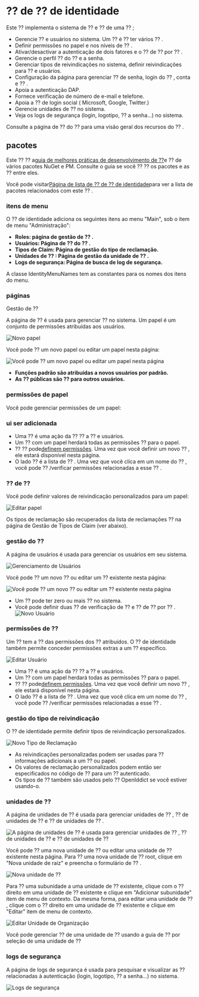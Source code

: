 # ⁇  de ⁇  de identidade
Este ⁇  implementa o sistema de ⁇  e ⁇  de uma ⁇ ;

- Gerencie ⁇  e usuários no sistema. Um ⁇  é ⁇  ter vários ⁇ .
- Definir permissões no papel e nos níveis de ⁇ .
- Ativar/desactivar a autenticação de dois fatores e o ⁇  de ⁇  por ⁇ .
- Gerencie o perfil ⁇  do ⁇  e a senha.
- Gerenciar tipos de reivindicações no sistema, definir reivindicações para ⁇  e usuários.
- Configuração da página para gerenciar ⁇  de senha, login do ⁇ , conta e ⁇ .
- Apoia a autenticação DAP.
- Fornece verificação de número de e-mail e telefone.
- Apoia a ⁇  de login social ( Microsoft, Google, Twitter.)
- Gerencie unidades de ⁇  no sistema.
- Veja os logs de segurança (login, logotipo, ⁇  a senha...) no sistema.

Consulte a página de ⁇  do ⁇  para uma visão geral dos recursos do ⁇ .
## pacotes
Este ⁇  ⁇  a[guia de melhores práticas de desenvolvimento de ⁇](https://docs.abp.io/en/abp/latest/Best-Practices/Index "")e ⁇  de vários pacotes NuGet e PM. Consulte o guia se você ⁇  ⁇  os pacotes e as ⁇  entre eles.

Você pode visitar[Página de lista de ⁇  de ⁇  de identidade](https://abp.io/packages?moduleName=Volo.Identity.Pro "")para ver a lista de pacotes relacionados com este ⁇ .
### itens de menu
O ⁇  de identidade adiciona os seguintes itens ao menu "Main", sob o item de menu "Administração":

- **Roles: página de gestão de ⁇ .**
- **Usuários: Página de ⁇  do ⁇ .**
- **Tipos de Claim: Página de gestão do tipo de reclamação.**
- **Unidades de ⁇ : Página de gestão da unidade de ⁇ .**
- **Logs de segurança: Página de busca de log de segurança.**

A classe IdentityMenuNames tem as constantes para os nomes dos itens do menu.
### páginas
Gestão de ⁇

A página de ⁇  é usada para gerenciar ⁇  no sistema. Um papel é um conjunto de permissões atribuídas aos usuários.

![Novo papel](./images/users-role.png "")

Você pode ⁇  um novo papel ou editar um papel nesta página:

![Você pode ⁇  um novo papel ou editar um papel nesta página](./images/role-new.png "")

- **Funções padrão são atribuídas a novos usuários por padrão.**
- **As ⁇  públicas são ⁇  para outros usuários.**

### permissões de papel
Você pode gerenciar permissões de um papel:
### ui ser adicionada

- Uma ⁇  é uma ação da ⁇  ⁇  a ⁇  e usuários.
- Um ⁇  com um papel herdará todas as permissões ⁇  para o papel.
- ⁇  ⁇  pode[definem permissões](https://docs.abp.io/en/abp/latest/Authorization#permission-system ""). Uma vez que você definir um novo ⁇ , ele estará disponível nesta página.
- O lado ⁇  é a lista de ⁇ . Uma vez que você clica em um nome do ⁇ , você pode ⁇ /verificar permissões relacionadas a esse ⁇ .

### ⁇  de ⁇
Você pode definir valores de reivindicação personalizados para um papel:

![Editar papel](./images/role-claims.png "")

Os tipos de reclamação são recuperados da lista de reclamações ⁇  na página de Gestão de Tipos de Claim (ver abaixo).
### gestão do ⁇
A página de usuários é usada para gerenciar os usuários em seu sistema.

![Gerenciamento de Usuários](./images/users.png "")

Você pode ⁇  um novo ⁇  ou editar um ⁇  existente nesta página:

![Você pode ⁇  um novo ⁇  ou editar um ⁇  existente nesta página](./images/users-new.png "")

- Um ⁇  pode ter zero ou mais ⁇  no sistema.
- Você pode definir duas ⁇  de verificação de ⁇  e ⁇  de ⁇  por ⁇ .![Novo Usuário](./images/users-role.png "")

### permissões de ⁇
Um ⁇  tem a ⁇  das permissões dos ⁇  atribuídos. O ⁇  de identidade também permite conceder permissões extras a um ⁇  específico.

![Editar Usuário](./images/user-permision.png "")

- Uma ⁇  é uma ação da ⁇  ⁇  a ⁇  e usuários.
- Um ⁇  com um papel herdará todas as permissões ⁇  para o papel.
- ⁇  ⁇  pode[definem permissões](https://docs.abp.io/en/abp/latest/Authorization#permission-system ""). Uma vez que você definir um novo ⁇ , ele estará disponível nesta página.
- O lado ⁇  é a lista de ⁇ . Uma vez que você clica em um nome do ⁇ , você pode ⁇ /verificar permissões relacionadas a esse ⁇ .

### gestão do tipo de reivindicação
O ⁇  de identidade permite definir tipos de reivindicação personalizados.

![Novo Tipo de Reclamação](./images/claim.png "")

- As reivindicações personalizadas podem ser usadas para ⁇  informações adicionais a um ⁇  ou papel.
- Os valores de reclamação personalizados podem então ser especificados no código de ⁇  para um ⁇  autenticado.
- Os tipos de ⁇  também são usados pelo ⁇  OpenIddict se você estiver usando-o.

### unidades de ⁇
A página de unidades de ⁇  é usada para gerenciar unidades de ⁇ , ⁇  de unidades de ⁇  e ⁇  de unidades de ⁇ .

![A página de unidades de ⁇  é usada para gerenciar unidades de ⁇ , ⁇  de unidades de ⁇  e ⁇  de unidades de ⁇](./images/organization-Unit.png "")

Você pode ⁇  uma nova unidade de ⁇  ou editar uma unidade de ⁇  existente nesta página. Para ⁇  uma nova unidade de ⁇  root, clique em "Nova unidade de raiz" e preencha o formulário de ⁇ .

![Nova unidade de ⁇](./images/organization-Unit-new.png "")

Para ⁇  uma subunidade a uma unidade de ⁇  existente, clique com o ⁇  direito em uma unidade de ⁇  existente e clique em "Adicionar subunidade" item de menu de contexto. Da mesma forma, para editar uma unidade de ⁇ , clique com o ⁇  direito em uma unidade de ⁇  existente e clique em "Editar" item de menu de contexto.

![Editar Unidade de Organização](./images/organization-Unit-edit.png "")

Você pode gerenciar ⁇  de uma unidade de ⁇  usando a guia de ⁇  por seleção de uma unidade de ⁇
### logs de segurança
A página de logs de segurança é usada para pesquisar e visualizar as ⁇  relacionadas à autenticação (login, logotipo, ⁇  a senha...) no sistema.

![Logs de segurança](./images/security-logs.png "")
